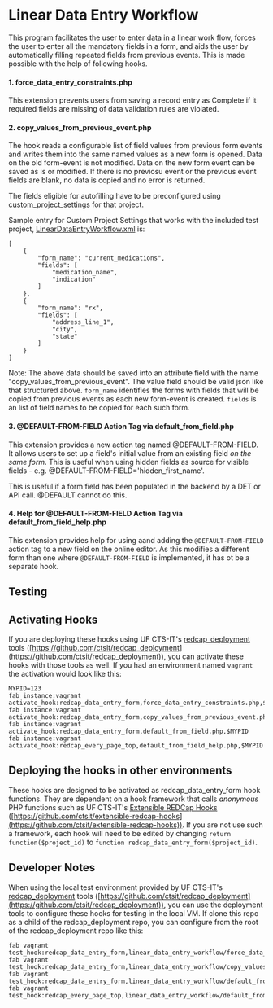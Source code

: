 # Linear Data Entry Workflow

This program facilitates the user to enter data in a linear work flow, forces the user to enter all the mandatory fields in a form, and aids the user by automatically filling repeated fields from previous events. This is made possible with the help of following hooks.


#### 1. force_data_entry_constraints.php

This extension prevents users from saving a record entry as Complete if it required fields are missing of data validation rules are violated.


#### 2. copy_values_from_previous_event.php

The hook reads a configurable list of field values from previous form events and writes them into the same named values as a new form is opened. Data on the old form-event is not modified. Data on the new form event can be saved as is or modified. If there is no previosu event or the previous event fields are blank, no data is copied and no error is returned.

The fields eligible for autofilling have to be preconfigured using [custom_project_settings](https://github.com/ctsit/custom_project_settings) for that project.

Sample entry for Custom Project Settings that works with the included test project, [LinearDataEntryWorkflow.xml](LinearDataEntryWorkflow.xml) is:

    [
        {
            "form_name": "current_medications",
            "fields": [
                "medication_name",
                "indication"
            ]
        },
        {
            "form_name": "rx",
            "fields": [
                "address_line_1",
                "city",
                "state"
            ]
        }
    ]

 Note: The above data should be saved into an attribute field with the name "copy_values_from_previous_event".  The value field should be valid json like that structured above.  `form_name` identifies the forms with fields that will be copied from previous events as each new form-event is created.  `fields` is an list of field names to be copied for each such form.


#### 3. @DEFAULT-FROM-FIELD Action Tag via default_from_field.php

This extension provides a new action tag named @DEFAULT-FROM-FIELD. It allows users to set up a field's initial value from an existing field _on the same form_. This is useful when using hidden fields as source for visible fields - e.g. @DEFAULT-FROM-FIELD='hidden_first_name'.

This is useful if a form field has been populated in the backend by a DET or API call. @DEFAULT cannot do this.


#### 4. Help for @DEFAULT-FROM-FIELD Action Tag via default_from_field_help.php

This extension provides help for using aand adding the `@DEFAULT-FROM-FIELD` action tag to a new field on the online editor. As this modifies a different form than one where `@DEFAULT-FROM-FIELD` is implemented, it has ot be a separate hook.


## Testing

## Activating Hooks
If you are deploying these hooks using UF CTS-IT's [redcap_deployment](https://github.com/ctsit/redcap_deployment) tools ([https://github.com/ctsit/redcap_deployment](https://github.com/ctsit/redcap_deployment)), you can activate these hooks with those tools as well.  If you had an environment named `vagrant` the activation would look like this:

	MYPID=123
	fab instance:vagrant activate_hook:redcap_data_entry_form,force_data_entry_constraints.php,$MYPID
	fab instance:vagrant activate_hook:redcap_data_entry_form,copy_values_from_previous_event.php,$MYPID
	fab instance:vagrant activate_hook:redcap_data_entry_form,default_from_field.php,$MYPID
	fab instance:vagrant activate_hook:redcap_every_page_top,default_from_field_help.php,$MYPID


## Deploying the hooks in other environments
These hooks are designed to be activated as redcap_data_entry_form hook functions. They are dependent on a hook framework that calls _anonymous_ PHP functions such as UF CTS-IT's [Extensible REDCap Hooks](https://github.com/ctsit/extensible-redcap-hooks) ([https://github.com/ctsit/extensible-redcap-hooks](https://github.com/ctsit/extensible-redcap-hooks)).  If you are not use such a framework, each hook will need to be edited by changing `return function($project_id)` to `function redcap_data_entry_form($project_id)`.


## Developer Notes

When using the local test environment provided by UF CTS-IT's [redcap_deployment](https://github.com/ctsit/redcap_deployment) tools ([https://github.com/ctsit/redcap_deployment](https://github.com/ctsit/redcap_deployment)), you can use the deployment tools to configure these hooks for testing in the local VM.  If clone this repo as a child of the redcap_deployment repo, you can configure from the root of the redcap_deployment repo like this:

	fab vagrant test_hook:redcap_data_entry_form,linear_data_entry_workflow/force_data_entry_constraints.php
	fab vagrant test_hook:redcap_data_entry_form,linear_data_entry_workflow/copy_values_from_previous_event.php
	fab vagrant test_hook:redcap_data_entry_form,linear_data_entry_workflow/default_from_field.php
	fab vagrant test_hook:redcap_every_page_top,linear_data_entry_workflow/default_from_field_help.php

